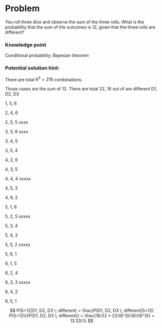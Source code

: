 # Problem

You roll three dice and observe the sum of the three rolls. What is the probability that the sum of the outcomes is 12, given that the three rolls are different? 


### Knowledge point
Conditional probability; Bayesian theorem

### Potential solution hint:


There are total $6^3 = 216$ combinations.

Those cases are the sum of 12. There are total 22,  16 out of are different D1, D2, D3

1, 5, 6

2, 4, 6

2, 5, 5     xxxx

3, 3, 6     xxxx

3, 4, 5

3, 5, 4    

4, 2, 6

4, 3, 5

4, 4, 4     xxxxx

4, 5, 3   

4, 6, 2

5, 1, 6

5, 2, 5    xxxxx

5, 3, 4

5, 4, 3

5, 5, 2    xxxxx

5, 6, 1     

6, 1, 5

6, 2, 4

6, 3, 3   xxxxx

6, 4, 2 

6, 5, 1 



$$ P(S=12|D1, D2, D3 \; different) = \frac{P(D1, D2, D3 \; different|S=12) P(S=12)}{P(D1, D2, D3 \; different)} = \frac{16/22 * 22/(6^3)}{6!/(6^3)} = 13.33\% $$